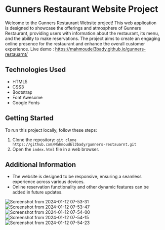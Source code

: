 
# Gunners Restaurant Website Project

Welcome to the Gunners Restaurant Website project! This web application is designed to showcase the offerings and atmosphere of Gunners Restaurant, providing users with information about the restaurant, its menu, and the ability to make reservations. The project aims to create an engaging online presence for the restaurant and enhance the overall customer experience.
Live demo : https://mahmoudel3bady.github.io/gunners-restauarnt/
## Technologies Used

- HTML5
- CSS3
- Bootstrap
- Font Awesome
- Google Fonts
  
## Getting Started

To run this project locally, follow these steps:

1. Clone the repository: `git clone https://github.com/MahmoudEl3bady/gunners-restauarnt.git`
2. Open the `index.html` file in a web browser.

## Additional Information

- The website is designed to be responsive, ensuring a seamless experience across various devices.
- Online reservation functionality and other dynamic features can be added in future updates.


![Screenshot from 2024-01-12 07-53-31](https://github.com/MahmoudEl3bady/gunners-restauarnt/assets/113212468/4f96b6cf-65d9-46c3-9ea2-df6c397851d1)
![Screenshot from 2024-01-12 07-53-47](https://github.com/MahmoudEl3bady/gunners-restauarnt/assets/113212468/96eb7be2-8c86-473d-9055-7257d2d221f5)
![Screenshot from 2024-01-12 07-54-00](https://github.com/MahmoudEl3bady/gunners-restauarnt/assets/113212468/db45c116-c8b6-4885-b9ef-a0f93fc48289)
![Screenshot from 2024-01-12 07-54-15](https://github.com/MahmoudEl3bady/gunners-restauarnt/assets/113212468/4e3c676a-f8a5-40f4-98b9-66bd42b9b9e2)
![Screenshot from 2024-01-12 07-54-23](https://github.com/MahmoudEl3bady/gunners-restauarnt/assets/113212468/edde3cf5-3732-4bb4-8cb8-8d9e71977171)
